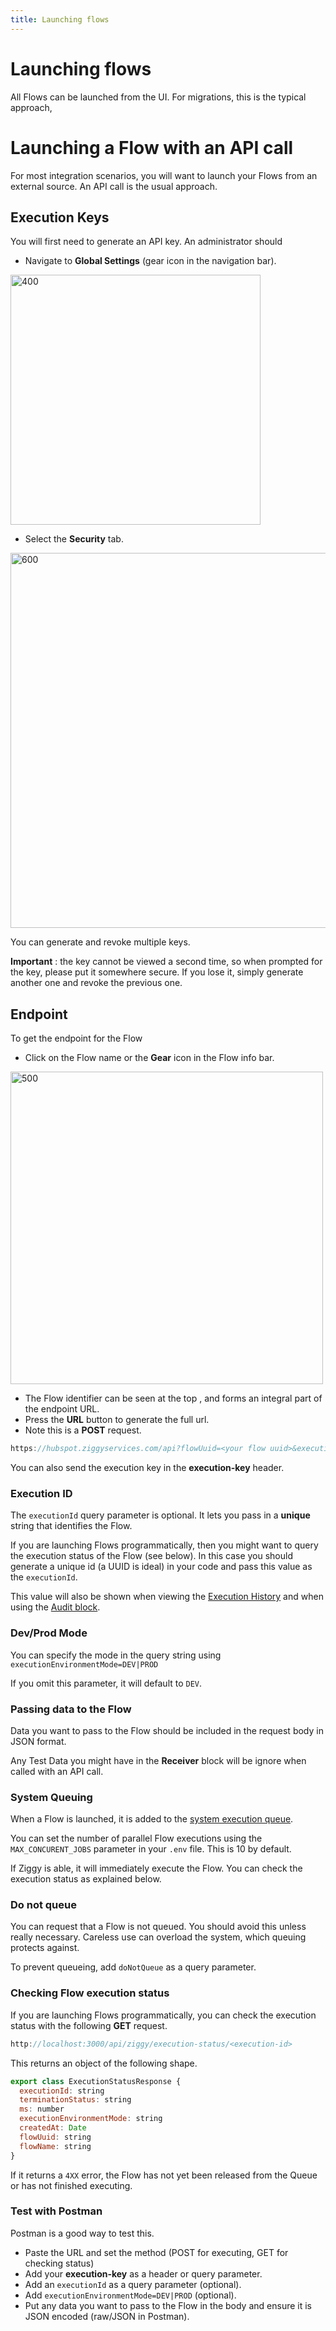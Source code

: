 ```yaml
---
title: Launching flows
---
```


# Launching flows
All Flows can be launched from the UI. For migrations, this is the typical approach,

# Launching a Flow with an API call
For most integration scenarios, you will want to launch your Flows from an external source.
An API call is the usual approach.

## Execution Keys
You will first need to generate an API key. An administrator should

- Navigate to **Global Settings** (gear icon in the navigation bar).

<img src="/img/flows/launching/global-settings-icon.png" alt="400" width="400" />

- Select the **Security** tab.

<img src="/img/flows/launching/execution-keys.png" alt="600" width="600" />

You can generate and revoke multiple keys.

**Important** : the key cannot be viewed a second time, so when prompted for the key, please put it somewhere secure. If you lose it, simply generate another one and revoke the previous one.

## Endpoint
To get the endpoint for the Flow

- Click on the Flow name or the **Gear** icon in the Flow info bar.

<img src="/img/flows/launching/flow-info-bar.png" alt="500" width="500" />

- The Flow identifier can be seen at the top , and forms an integral part of the endpoint URL.
- Press the **URL** button to generate the full url.
- Note this is a **POST** request.

```javascript
https://hubspot.ziggyservices.com/api?flowUuid=<your flow uuid>&execution-key=<your execution key>&executionEnvironmentMode=DEV&executionId=f4b6b4c6-9525-4c0e-94e3-b93e3d798b57
```

You can also send the execution key in the **execution-key** header.

### Execution ID
The `executionId` query parameter is optional. It lets you pass in a **unique** string that identifies the Flow. 

If you are launching Flows programmatically, then you might want to query the execution status of the Flow (see below). 
In this case you should generate a unique id (a UUID is ideal) in your code and pass this value as the `executionId`.

This value will also be shown when viewing the [Execution History](/user-guide/editor/Execution-history) and when using the [Audit block](/user-guide/block-types/utility/audit).

### Dev/Prod Mode
You can specify the mode in the query string using `executionEnvironmentMode=DEV|PROD`

If you omit this parameter, it will default to `DEV`.

### Passing data to the Flow
Data you want to pass to the Flow should be included in the request body in JSON format.

Any Test Data you might have in the **Receiver** block will be ignore when called with an API call.

### System Queuing
When a Flow is launched, it is added to the [system execution queue](user-guide/Queuing.md). 

You can set the number of parallel Flow executions using the `MAX_CONCURENT_JOBS` parameter in your `.env` file. This is 10 by default.

If Ziggy is able, it will immediately execute the Flow. You can check the execution status as explained below.

### Do not queue
You can request that a Flow is not queued. You should avoid this unless really necessary. Careless use can overload the system, which queuing protects against.

To prevent queueing, add `doNotQueue` as a query parameter.

### Checking Flow execution status
If you are launching Flows programmatically, you can check the execution status with the following **GET** request.

```javascript
http://localhost:3000/api/ziggy/execution-status/<execution-id>
```

This returns an object of the following shape.

```javascript
export class ExecutionStatusResponse {
  executionId: string
  terminationStatus: string
  ms: number
  executionEnvironmentMode: string
  createdAt: Date
  flowUuid: string
  flowName: string
}
```

If it returns a `4XX` error, the Flow has not yet been released from the Queue or has not finished executing.

### Test with Postman
Postman is a good way to test this.

- Paste the URL and set the method (POST for executing, GET for checking status)
- Add your **execution-key** as a header or query parameter.
- Add an `executionId` as a query parameter (optional).
- Add `executionEnvironmentMode=DEV|PROD` (optional).
- Put any data you want to pass to the Flow in the body and ensure it is JSON encoded (raw/JSON in Postman).
